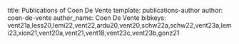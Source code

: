 title: Publications of Coen De Vente
template: publications-author
author: coen-de-vente
author_name: Coen De Vente
bibkeys: vent21a,less20,lemi22,vent22,ardu20,vent20,schw22a,schw22,vent23a,lemi23,xion21,vent20a,vent21,vent18,vent23c,vent23b,gonz21
